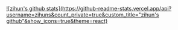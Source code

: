 [![zihun's github stats](https://github-readme-stats.vercel.app/api?username=zihuns&count_private=true&custom_title="zihun's github"&show_icons=true&theme=react)](https://github.com/zihuns/)
